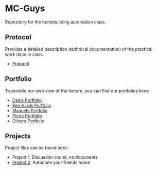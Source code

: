 # MC-Guys
Repository for the homebuilding automation class.

## Protocol
Provides a detailed description (technical documentation) of the practical work done in class.
* [Protocol](Protocol/Protocol.md)

## Portfolio
To provide our own view of the lecture, you can find our portfolios here:
* [Denis Portfolio](Portfolios/Denis%20Sivak/portfolio.md)
* [Bernhards Portfolio](Portfolios/Bernhard%20Hiesl/portfolio.md)
* [Manuels Portfolio](Portfolios/Manuel%20Mühlschuster/portfolio.md)
* [Piotrs Portfolio](Portfolios/Piotr%20Swietek/portfolio.md)
* [Olivers Portfolio](Portfolios/Oliver%20Barth/portfolio.md)

## Projects
Project files can be found here:
* Project 1: Discussion round, no documents
* [Project 2](Projects/project2): Automate your friends home 
